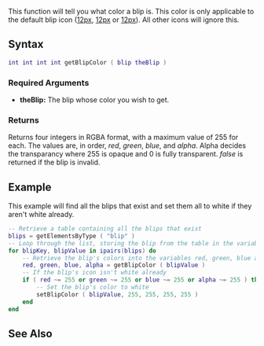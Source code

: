 This function will tell you what color a blip is. This color is only applicable to the default blip icon ([12px](/docs/image:blipid0s.png.md "wikilink"), [12px](/docs/image:blipid0u.png.md "wikilink") or [12px](/docs/image:blipid0d.png.md "wikilink")). All other icons will ignore this.

Syntax
------

``` lua
int int int int getBlipColor ( blip theBlip )
```

### Required Arguments

-   **theBlip:** The blip whose color you wish to get.

### Returns

Returns four integers in RGBA format, with a maximum value of 255 for each. The values are, in order, *red*, *green*, *blue*, and *alpha*. Alpha decides the transparancy where 255 is opaque and 0 is fully transparent. *false* is returned if the blip is invalid.

Example
-------

This example will find all the blips that exist and set them all to white if they aren't white already.

``` lua
-- Retrieve a table containing all the blips that exist
blips = getElementsByType ( "blip" )
-- Loop through the list, storing the blip from the table in the variable blipValue
for blipKey, blipValue in ipairs(blips) do
    -- Retrieve the blip's colors into the variables red, green, blue and alpha
    red, green, blue, alpha = getBlipColor ( blipValue )
    -- If the blip's icon isn't white already
    if ( red ~= 255 or green ~= 255 or blue ~= 255 or alpha ~= 255 ) then
        -- Set the blip's color to white
        setBlipColor ( blipValue, 255, 255, 255, 255 )
    end
end
```

See Also
--------
